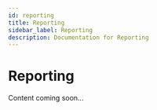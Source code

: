 ```yaml
---
id: reporting
title: Reporting
sidebar_label: Reporting
description: Documentation for Reporting
---
```


# Reporting

Content coming soon...
